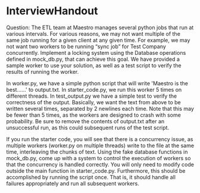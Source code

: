 # InterviewHandout

Question: The ETL team at Maestro manages several python jobs that run at various intervals. For various reasons, we may not want multiple of the same job running for a given client at any given time. For example, we may not want two workers to be running “sync job” for Test Company concurrently. Implement a locking system using the Database operations defined in mock_db.py, that can achieve this goal. We have provided a sample worker to use your solution, as well as a test script to verify the results of running the worker.

In worker.py, we have a simple python script that will write 'Maestro is the best......' to output.txt.
In starter_code.py, we run this worker 5 times on different threads.
In test_output.py we have a simple test to verify the correctness of the output. Basically, we want the text from above to be written several times, separated by 2 newlines each time. Note that this may be fewer than 5 times, as the workers are designed to crash with some probability. Be sure to remove the contents of output.txt after an unsuccessful run, as this could subsequent runs of the test script.

If you run the starter code, you will see that there is a concurrency issue, as multiple workers (worker.py on multiple threads) write to the file at the same time, interleaving the chunks of text. Using the fake database functions in mock_db.py, come up with a system to control the execution of workers so that the concurrency is handled correctly. You will only need to modify code outside the main function in starter_code.py. Furthermore, this should be accomplished by running the script once. That is, it should handle all failures appropriately and run all subsequent workers.